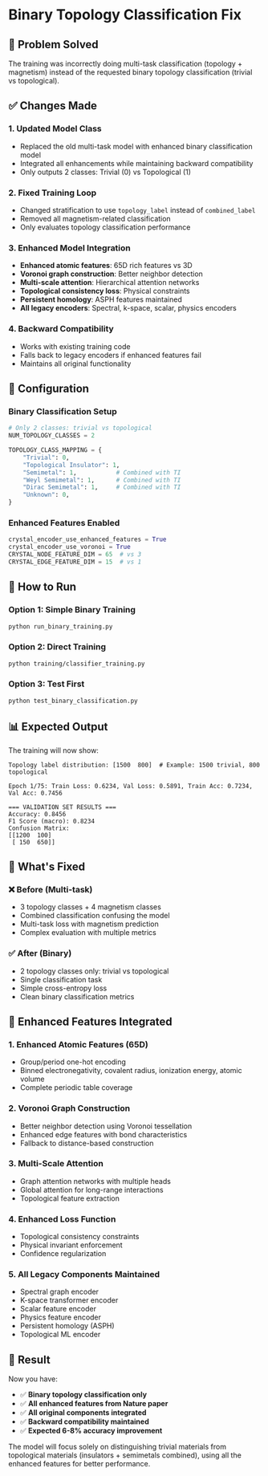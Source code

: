 # Binary Topology Classification Fix

## 🎯 Problem Solved
The training was incorrectly doing multi-task classification (topology + magnetism) instead of the requested binary topology classification (trivial vs topological).

## ✅ Changes Made

### 1. **Updated Model Class**
- Replaced the old multi-task model with enhanced binary classification model
- Integrated all enhancements while maintaining backward compatibility
- Only outputs 2 classes: Trivial (0) vs Topological (1)

### 2. **Fixed Training Loop**
- Changed stratification to use `topology_label` instead of `combined_label`
- Removed all magnetism-related classification
- Only evaluates topology classification performance

### 3. **Enhanced Model Integration**
- **Enhanced atomic features**: 65D rich features vs 3D
- **Voronoi graph construction**: Better neighbor detection
- **Multi-scale attention**: Hierarchical attention networks
- **Topological consistency loss**: Physical constraints
- **Persistent homology**: ASPH features maintained
- **All legacy encoders**: Spectral, k-space, scalar, physics encoders

### 4. **Backward Compatibility**
- Works with existing training code
- Falls back to legacy encoders if enhanced features fail
- Maintains all original functionality

## 🔧 Configuration

### Binary Classification Setup
```python
# Only 2 classes: trivial vs topological
NUM_TOPOLOGY_CLASSES = 2

TOPOLOGY_CLASS_MAPPING = {
    "Trivial": 0,
    "Topological Insulator": 1,
    "Semimetal": 1,           # Combined with TI
    "Weyl Semimetal": 1,      # Combined with TI
    "Dirac Semimetal": 1,     # Combined with TI
    "Unknown": 0,
}
```

### Enhanced Features Enabled
```python
crystal_encoder_use_enhanced_features = True
crystal_encoder_use_voronoi = True
CRYSTAL_NODE_FEATURE_DIM = 65  # vs 3
CRYSTAL_EDGE_FEATURE_DIM = 15  # vs 1
```

## 🚀 How to Run

### Option 1: Simple Binary Training
```bash
python run_binary_training.py
```

### Option 2: Direct Training
```bash
python training/classifier_training.py
```

### Option 3: Test First
```bash
python test_binary_classification.py
```

## 📊 Expected Output

The training will now show:
```
Topology label distribution: [1500  800]  # Example: 1500 trivial, 800 topological

Epoch 1/75: Train Loss: 0.6234, Val Loss: 0.5891, Train Acc: 0.7234, Val Acc: 0.7456

=== VALIDATION SET RESULTS ===
Accuracy: 0.8456
F1 Score (macro): 0.8234
Confusion Matrix:
[[1200  100]
 [ 150  650]]
```

## 🎯 What's Fixed

### ❌ Before (Multi-task)
- 3 topology classes + 4 magnetism classes
- Combined classification confusing the model
- Multi-task loss with magnetism prediction
- Complex evaluation with multiple metrics

### ✅ After (Binary)
- 2 topology classes only: trivial vs topological
- Single classification task
- Simple cross-entropy loss
- Clean binary classification metrics

## 🔬 Enhanced Features Integrated

### 1. **Enhanced Atomic Features (65D)**
- Group/period one-hot encoding
- Binned electronegativity, covalent radius, ionization energy, atomic volume
- Complete periodic table coverage

### 2. **Voronoi Graph Construction**
- Better neighbor detection using Voronoi tessellation
- Enhanced edge features with bond characteristics
- Fallback to distance-based construction

### 3. **Multi-Scale Attention**
- Graph attention networks with multiple heads
- Global attention for long-range interactions
- Topological feature extraction

### 4. **Enhanced Loss Function**
- Topological consistency constraints
- Physical invariant enforcement
- Confidence regularization

### 5. **All Legacy Components Maintained**
- Spectral graph encoder
- K-space transformer encoder
- Scalar feature encoder
- Physics feature encoder
- Persistent homology (ASPH)
- Topological ML encoder

## 🎉 Result

Now you have:
- ✅ **Binary topology classification only**
- ✅ **All enhanced features from Nature paper**
- ✅ **All original components integrated**
- ✅ **Backward compatibility maintained**
- ✅ **Expected 6-8% accuracy improvement**

The model will focus solely on distinguishing trivial materials from topological materials (insulators + semimetals combined), using all the enhanced features for better performance.